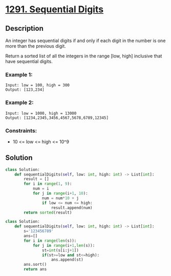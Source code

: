 # [1291. Sequential Digits](https://leetcode.com/problems/sequential-digits/description/?envType=daily-question&envId=2024-02-02)

## Description

An integer has sequential digits if and only if each digit in the number is one more than the previous digit.

Return a sorted list of all the integers in the range [low, high] inclusive that have sequential digits.


### Example 1:

```
Input: low = 100, high = 300
Output: [123,234]
```

### Example 2:

```
Input: low = 1000, high = 13000
Output: [1234,2345,3456,4567,5678,6789,12345]
```

### Constraints:

- 10 <= low <= high <= 10^9


## Solution

```python
class Solution:
    def sequentialDigits(self, low: int, high: int) -> List[int]:
        result = []
        for i in range(1, 9):
            num = i
            for j in range(i+1, 10):
                num = num*10 + j
                if low <= num <= high:
                    result.append(num)
        return sorted(result)
```

```python
class Solution:
    def sequentialDigits(self, low: int, high: int) -> List[int]:
        s='123456789'
        ans=[]
        for i in range(len(s)):
            for j in range(i+1,len(s)):
                st=int(s[i:j+1])
                if(st>=low and st<=high):
                    ans.append(st)
        ans.sort()            
        return ans     
```